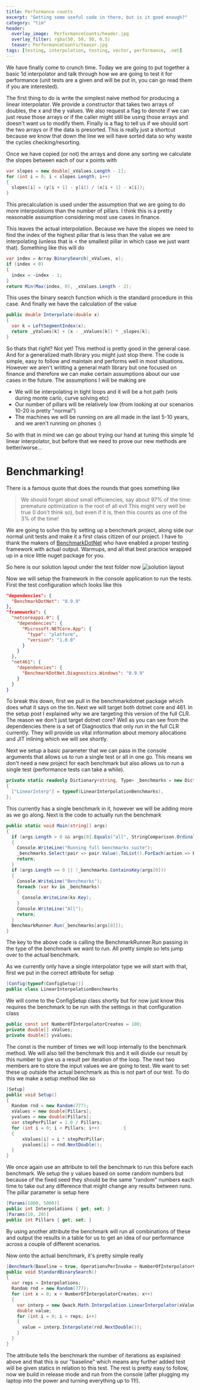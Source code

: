 ```yaml
---
title: Performance counts
excerpt: "Getting some useful code in there, but is it good enough?"
category: "tim"
header:
  overlay_image:  PerformanceCounts/header.jpg
  overlay_filter: rgba(50, 50, 50, 0.5)
  teaser: PerformanceCounts/teaser.jpg
tags: [testing, interpolation, testing, vector, performance, .net]
---
```


We have finally come to crunch time. Today we are going to put together a basic 1d interpolator and talk through how
we are going to test it for performance (unit tests are a given and will be put in, you can go read them if you are interested).

The first thing to do is write the simplest naive method for producing a linear interpolator. We provide a constructor that takes
two arrays of doubles, the x and the y values. We also request a flag to denote if we can just reuse those arrays or if the caller
might still be using those arrays and doesn't want us to modify them. Finally is a flag to tell us if we should sort the two arrays
or if the data is presorted. This is really just a shortcut because we know that down the line we will have sorted data so why waste
the cycles checking/resorting.

Once we have copied (or not) the arrays and done any sorting we calculate the slopes between each of our x points with

``` csharp
var slopes = new double[_xValues.Length - 1];
for (int i = 0; i < slopes.Length; i++)
{
  slopes[i] = (y[i + 1] - y[i]) / (x[i + 1] - x[i]);
}
```

This precalculation is used under the assumption that we are going to do more interpolations than the number of pillars. I think
this is a pretty reasonable assumption considering most use cases in finance.

This leaves the actual interpolation. Because we have the slopes we need to find the index of the highest pillar that is less than
the value we are interpolating (unless that is < the smallest pillar in which case we just want that). Something like this will do

``` csharp
var index = Array.BinarySearch(_xValues, x);
if (index < 0)
{
  index = ~index - 1;
}
return Min(Max(index, 0), _xValues.Length - 2);
```

This uses the binary search function which is the standard procedure in this case. And finally we have the calculation of the value

``` csharp
public double Interpolate(double x)
{
  var k = LeftSegmentIndex(x);
  return _yValues[k] + (x - _xValues[k]) * _slopes[k];
}
```

So thats that right? Not yet! This method is pretty good in the general case. And for a generalized math library you might just stop
there. The code is simple, easy to follow and maintain and performs well in most situations. However we aren't writting a general 
math library but one focused on finance and therefore we can make certain assumptions about our use cases in the future. The 
assumptions I will be making are

* We will be interpolating in tight loops and it will be a hot path (vols during monte carlo, curve solving etc)
* Our number of pillars will be relatively low (from looking at our scenarios 10-20 is pretty "normal")
* The machines we will be running on are all made in the last 5-10 years, and we aren't running on phones :)

So with that in mind we can go about trying our hand at tuning this simple 1d linear interpolator, but before that we need to prove
our new methods are better/worse...

# Benchmarking!

There is a famous quote that does the rounds that goes something like
> We should forget about small efficiencies, say about 97% of the time: premature optimization is the root of all evil
This might very well be true (I don't think so), but even if it is, then this counts as one of the 3% of the time!

We are going to solve this by setting up a benchmark project, along side our normal unit tests and make it a first class citizen of our project.
I have to thank the makers of [BenchmarkDotNet](https://github.com/PerfDotNet/BenchmarkDotNet) who have enabled a proper testing
framework with actual output. Warmups, and all that best practice wrapped up in a nice little nuget package for you.

So here is our solution layout under the test folder now
![solution layout](/images/PerformanceCounts/Testfolder.png)

Now we will setup the framework in the console application to run the tests. First the test configuration which looks like this

``` json
"dependencies": {
  "BenchmarkDotNet": "0.9.9"
},
"frameworks": {
  "netcoreapp1.0": {
    "dependencies": {
      "Microsoft.NETCore.App": {
        "type": "platform",
        "version": "1.0.0"
      }
    }
  },
  "net461": {
    "dependencies": {
      "BenchmarkDotNet.Diagnostics.Windows": "0.9.9"
    }
  }
}
```

To break this down, first we pull in the benchmarkdotnet package which does what it says on the tin. Next we will target both 
dotnet core and 461. In the setup post I explained why we are targeting this version of the full CLR. The reason we don't just 
target dotnet core? Well as you can see from the dependencies there is a set of Diagnostics that only run in the full CLR currently.
They will provide us vital information about memory allocations and JIT inlining which we will see shortly.

Next we setup a basic parameter that we can pass in the console arguments that allows us to run a single test or all in one go. This means
we don't need a new project for each benchmark but also allows us to run a single test (performance tests can take a while).

``` csharp
private static readonly Dictionary<string, Type> _benchmarks = new Dictionary<string, Type>(StringComparer.OrdinalIgnoreCase)
{
  ["LinearInterp"] = typeof(LinearInterpolationBenchmarks),
};
```

This currently has a single benchmark in it, however we will be adding more as we go along. Next is the code to actually run the benchmark

``` csharp
public static void Main(string[] args)
{
  if (args.Length > 0 && args[0].Equals("all", StringComparison.OrdinalIgnoreCase))
  {
    Console.WriteLine("Running full benchmarks suite");
    _benchmarks.Select(pair => pair.Value).ToList().ForEach(action => BenchmarkRunner.Run(action));
    return;
  }
  if (args.Length == 0 || !_benchmarks.ContainsKey(args[0]))
  {
    Console.WriteLine("Benchmarks");
    foreach (var kv in _benchmarks)
    {
      Console.WriteLine(kv.Key);
    }
    Console.WriteLine("All");
    return;
  }
  BenchmarkRunner.Run(_benchmarks[args[0]]);
}
```

The key to the above code is calling the BenchmarkRunner.Run passing in the type of the benchmark we want to run. All pretty simple
so lets jump over to the actual benchmark.

As we currently only have a single interpolator type we will start with that, first we put in the correct attribute for setup

``` csharp
[Config(typeof(ConfigSetup))]
public class LinearInterpolationBenchmarks
```

We will come to the ConfigSetup class shortly but for now just know this requires the benchmark to be run with the settings in that
configuration class

``` csharp
public const int NumberOfInterpolatorCreates = 100;
private double[] xValues;
private double[] yvalues;
```

The const is the number of times we will loop internally to the benchmark method. We will also tell the benchmark this and it will
divide our result by this number to give us a result per iteration of the loop. The next two members are to store the input values
we are going to test. We want to set these up outside the actual benchmark as this is not part of our test. To do this we make a 
setup method like so

``` csharp
[Setup]
public void Setup()
{
  Random rnd = new Random(777);
  xValues = new double[Pillars];
  yvalues = new double[Pillars];
  var stepPerPillar = 1.0 / Pillars;
  for (int i = 0; i < Pillars; i++)         {
  {
      xValues[i] = i * stepPerPillar;
      yvalues[i] = rnd.NextDouble();
  }
}
```
We once again use an attribute to tell the benchmark to run this before each benchmark. We setup the y values based on some random 
numbers but because of the fixed seed they should be the same "random" numbers each time to take out any difference that might change
any results between runs. The pillar parameter is setup here

``` csharp
[Params(1000, 5000)]
public int Interpolations { get; set; }
[Params(10, 20)]
public int Pillars { get; set; }
```

By using another attribute the benchmark will run all combinations of these and output the results in a table for us to get an idea
of our performance across a couple of different scenarios.

Now onto the actual benchmark, it's pretty simple really 

``` csharp
[Benchmark(Baseline = true, OperationsPerInvoke = NumberOfInterpolatorCreates)]
public void StandardBinarySearch()
{
  var reps = Interpolations;
  Random rnd = new Random(777);
  for (int x = 0; x < NumberOfInterpolatorCreates; x++)
  {
    var interp = new Qwack.Math.Interpolation.LinearInterpolator(xValues, yvalues, true, true);
    double value;
    for (int i = 0; i < reps; i++)
    {
      value = interp.Interpolate(rnd.NextDouble());
    }
  }
}
```

The attribute tells the benchmark the number of iterations as explained above and that this is our "baseline" which means any further
added test will be given statics in relation to this test. The rest is pretty easy to follow, now we build in release mode and run from
the console (after plugging my laptop into the power and turning everything up to 11!).

     